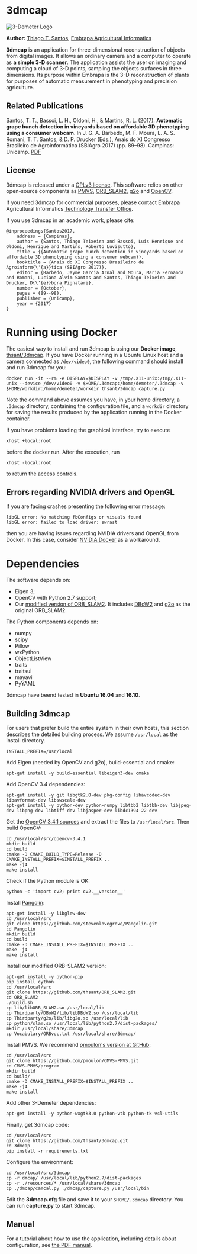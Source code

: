 # 3dmcap

![3-Demeter Logo](https://github.com/thsant/3dmcap/blob/master/resources/3dmcap_banner.jpg "3dmcapr Logo")

**Author:** [Thiago T. Santos](https://www.embrapa.br/en/web/portal/team/-/empregado/351534/thiago-teixeira-santos), [Embrapa Agricultural Informatics](https://www.embrapa.br/en/informatica-agropecuaria)

**3dmcap** is an application for three-dimensional
  reconstruction of objects from digital images. It allows an ordinary
  camera and a computer to operate as **a simple 3-D scanner**. The
  application assists the user on imaging and computing a cloud of
  3-D points, sampling the objects surfaces in three dimensions. Its
  purpose within Embrapa is the 3-D reconstruction of plants for
  purposes of automatic measurement in phenotyping and precision
  agriculture.  

## Related Publications

Santos, T. T., Bassoi, L. H., Oldoni, H., & Martins,
R. L. (2017). **Automatic grape bunch detection in vineyards based on affordable 3D phenotyping using a consumer webcam**. In
J. G. A. Barbedo, M. F. Moura, L. A. S. Romani, T. T. Santos, &
D. P. Drucker (Eds.), Anais do XI Congresso Brasileiro de
Agroinformática (SBIAgro 2017) (pp. 89–98). Campinas:
Unicamp. [PDF](http://ainfo.cnptia.embrapa.br/digital/bitstream/item/169609/1/Automatic-grape-SBIAgro.pdf)


## License

3dmcap is released under a [GPLv3 license](https://github.com/thsant/3dmcap/blob/master/LICENSE). This software relies on
other open-source components as [PMVS](https://www.di.ens.fr/pmvs/), [ORB_SLAM2](https://github.com/raulmur/ORB_SLAM2), [g2o](https://github.com/RainerKuemmerle/g2o) and  [OpenCV](https://opencv.org/).

If you need 3dmcap for commercial purposes, please contact Embrapa Agricultural Informatics
[Technology Transfer Office](https://www.embrapa.br/en/informatica-agropecuaria/transferencia-de-tecnologia).

If you use 3dmcap in an academic work, please cite:

```
@inproceedings{Santos2017,
	address = {Campinas},
	author = {Santos, Thiago Teixeira and Bassoi, Luis Henrique and Oldoni, Henrique and Martins, Roberto Luvisutto},
	title = {{Automatic grape bunch detection in vineyards based on affordable 3D phenotyping using a consumer webcam}},
	booktitle = {Anais do XI Congresso Brasileiro de Agroinform{\'{a}}tica (SBIAgro 2017)},
	editor = {Barbedo, Jayme Garcia Arnal and Moura, Maria Fernanda and Romani, Luciana Alvim Santos and Santos, Thiago Teixeira and Drucker, D{\'{e}}bora Pignatari},
	number = {October},
	pages = {89--98},
	publisher = {Unicamp},	
	year = {2017}
}
```

# Running using Docker

The easiest way to install and run 3dmcap is using our **Docker image**, [thsant/3dmcap](https://cloud.docker.com/swarm/thsant/repository/docker/thsant/3dmcap/general). If you
have Docker running in a Ubuntu Linux host and a camera connected as `/dev/video0`,  the following command should install and run 3dmcap for you:

```
docker run -it --rm -e DISPLAY=$DISPLAY -v /tmp/.X11-unix:/tmp/.X11-unix --device /dev/video0 -v $HOME/.3dmcap:/home/demeter/.3dmcap -v $HOME/workdir:/home/demeter/workdir thsant/3dmcap capture.py
```

Note the command above assumes you have, in your home directory, a `.3dmcap` directory, containing the configuration file, and a `workdir` directory for saving the results produced by
the application running in the Docker container.

If you have problems loading the graphical interface, try to execute

```
xhost +local:root
```

before the docker run. After the execution, run

```
xhost -local:root
```

to return the access controls.

## Errors regarding NVIDIA drivers and OpenGL

If you are facing crashes presenting the following error message:

```
libGL error: No matching fbConfigs or visuals found
libGL error: failed to load driver: swrast
```

then you are having issues regarding NVIDIA drivers and OpenGL from Docker. In this case, consider
[NVIDIA Docker](https://github.com/NVIDIA/nvidia-docker) as a workaround.

# Dependencies

The software depends on:

* Eigen 3;
* OpenCV with Python 2.7 support;
* Our [modified version of ORB_SLAM2](https://github.com/thsant/ORB_SLAM2). It includes [DBoW2](https://github.com/dorian3d/DBoW2) and [g2o](https://github.com/RainerKuemmerle/g2o)
as the original ORB_SLAM2.

The Python components depends on:

* numpy
* scipy
* Pillow
* wxPython
* ObjectListView 
* traits
* traitsui
* mayavi
* PyYAML

3dmcap have beend tested in **Ubuntu 16.04** and **16.10**.

## Building 3dmcap

For users that prefer build the entire system in their own hosts, this section describes the detailed building process. We
assume `/usr/local` as the install directory.

```
INSTALL_PREFIX=/usr/local
```

Add Eigen (needed by OpenCV and g2o), build-essential and cmake:

```
apt-get install -y build-essential libeigen3-dev cmake
```

Add OpenCV 3.4 dependencies:

```
apt-get install -y git libgtk2.0-dev pkg-config libavcodec-dev libavformat-dev libswscale-dev 
apt-get install -y python-dev python-numpy libtbb2 libtbb-dev libjpeg-dev libpng-dev libtiff-dev libjasper-dev libdc1394-22-dev
```

Get the [OpenCV 3.4.1 sources](https://opencv.org/releases.html) and extract the files to `/usr/local/src`. Then build OpenCV:

```
cd /usr/local/src/opencv-3.4.1 
mkdir build 
cd build 
cmake -D CMAKE_BUILD_TYPE=Release -D CMAKE_INSTALL_PREFIX=$INSTALL_PREFIX .. 
make -j4 
make install 
```

Check if the Python module is OK:

```
python -c 'import cv2; print cv2.__version__'
```

Install [Pangolin](https://github.com/stevenlovegrove/Pangolin.git):

```
apt-get install -y libglew-dev 
cd /usr/local/src 
git clone https://github.com/stevenlovegrove/Pangolin.git 
cd Pangolin 
mkdir build 
cd build 
cmake -D CMAKE_INSTALL_PREFIX=$INSTALL_PREFIX .. 
make -j4 
make install 
```

Install our modified ORB-SLAM2 version:

```
apt-get install -y python-pip 
pip install cython 
cd /usr/local/src 
git clone https://github.com/thsant/ORB_SLAM2.git 
cd ORB_SLAM2 
./build.sh 
cp lib/libORB_SLAM2.so /usr/local/lib 
cp Thirdparty/DBoW2/lib/libDBoW2.so /usr/local/lib 
cp Thirdparty/g2o/lib/libg2o.so /usr/local/lib 
cp python/slam.so /usr/local/lib/python2.7/dist-packages/ 
mkdir /usr/local/share/3dmcap 
cp Vocabulary/ORBvoc.txt /usr/local/share/3dmcap/ 
```

Install PMVS. We recommend [pmoulon's version at GitHub](https://github.com/pmoulon/CMVS-PMVS.git):

```
cd /usr/local/src 
git clone https://github.com/pmoulon/CMVS-PMVS.git 
cd CMVS-PMVS/program 
mkdir build 
cd build/ 
cmake -D CMAKE_INSTALL_PREFIX=$INSTALL_PREFIX .. 
make -j4 
make install 
```

Add other 3-Demeter dependencies:

```
apt-get install -y python-wxgtk3.0 python-vtk python-tk v4l-utils 
```

Finally, get 3dmcap code:

```
cd /usr/local/src 
git clone https://github.com/thsant/3dmcap.git 
cd 3dmcap 
pip install -r requirements.txt
```

Configure the environment:

```
cd /usr/local/src/3dmcap 
cp -r dmcap/ /usr/local/lib/python2.7/dist-packages 
cp -r ./resources/* /usr/local/share/3dmcap 
cp ./dmcap/camcal.py ./dmcap/capture.py /usr/local/bin  
```

Edit the **3dmcap.cfg** file and save it to your `$HOME/.3dmcap` directory. You can run **capture.py** to start 3dmcap.  

## Manual

For a tutorial about how to use the application, including details about configuration, see [the PDF manual](https://github.com/thsant/3dmcap/blob/master/resources/3dmcap.pdf).
